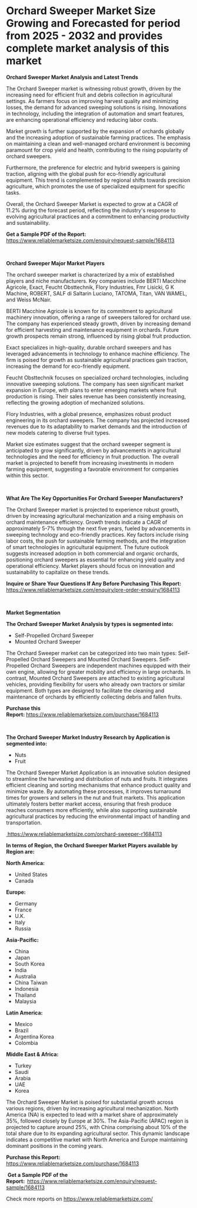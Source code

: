 <p><h1>Orchard Sweeper Market Size Growing and Forecasted for period from 2025 - 2032 and provides complete market analysis of this market</h1></p><p><strong>Orchard Sweeper Market Analysis and Latest Trends</strong></p>
<p><p>The Orchard Sweeper market is witnessing robust growth, driven by the increasing need for efficient fruit and debris collection in agricultural settings. As farmers focus on improving harvest quality and minimizing losses, the demand for advanced sweeping solutions is rising. Innovations in technology, including the integration of automation and smart features, are enhancing operational efficiency and reducing labor costs. </p><p>Market growth is further supported by the expansion of orchards globally and the increasing adoption of sustainable farming practices. The emphasis on maintaining a clean and well-managed orchard environment is becoming paramount for crop yield and health, contributing to the rising popularity of orchard sweepers. </p><p>Furthermore, the preference for electric and hybrid sweepers is gaining traction, aligning with the global push for eco-friendly agricultural equipment. This trend is complemented by regional shifts towards precision agriculture, which promotes the use of specialized equipment for specific tasks. </p><p>Overall, the Orchard Sweeper Market is expected to grow at a CAGR of 11.2% during the forecast period, reflecting the industry's response to evolving agricultural practices and a commitment to enhancing productivity and sustainability.</p></p>
<p><strong>Get a Sample PDF of the Report:&nbsp;</strong> <a href="https://www.reliablemarketsize.com/enquiry/request-sample/1684113?utm_campaign=2281&utm_medium=2&utm_source=Github&utm_content=ia&utm_term=30032025&utm_id=orchard-sweeper">https://www.reliablemarketsize.com/enquiry/request-sample/1684113</a></p>
<p>&nbsp;</p>
<p><strong>Orchard Sweeper Major Market Players</strong></p>
<p><p>The orchard sweeper market is characterized by a mix of established players and niche manufacturers. Key companies include BERTI Macchine Agricole, Exact, Feucht Obsttechnik, Flory Industries, Fmr Lisicki, G K Machine, ROBERT, SALF di Saltarin Luciano, TATOMA, Titan, VAN WAMEL, and Weiss McNair. </p><p>BERTI Macchine Agricole is known for its commitment to agricultural machinery innovation, offering a range of sweepers tailored for orchard use. The company has experienced steady growth, driven by increasing demand for efficient harvesting and maintenance equipment in orchards. Future growth prospects remain strong, influenced by rising global fruit production.</p><p>Exact specializes in high-quality, durable orchard sweepers and has leveraged advancements in technology to enhance machine efficiency. The firm is poised for growth as sustainable agricultural practices gain traction, increasing the demand for eco-friendly equipment.</p><p>Feucht Obsttechnik focuses on specialized orchard technologies, including innovative sweeping solutions. The company has seen significant market expansion in Europe, with plans to enter emerging markets where fruit production is rising. Their sales revenue has been consistently increasing, reflecting the growing adoption of mechanized solutions.</p><p>Flory Industries, with a global presence, emphasizes robust product engineering in its orchard sweepers. The company has projected increased revenues due to its adaptability to market demands and the introduction of new models catering to diverse fruit types.</p><p>Market size estimates suggest that the orchard sweeper segment is anticipated to grow significantly, driven by advancements in agricultural technologies and the need for efficiency in fruit production. The overall market is projected to benefit from increasing investments in modern farming equipment, suggesting a favorable environment for companies within this sector.</p></p>
<p>&nbsp;</p>
<p><strong>What Are The Key Opportunities For Orchard Sweeper Manufacturers?</strong></p>
<p><p>The Orchard Sweeper market is projected to experience robust growth, driven by increasing agricultural mechanization and a rising emphasis on orchard maintenance efficiency. Growth trends indicate a CAGR of approximately 5-7% through the next five years, fueled by advancements in sweeping technology and eco-friendly practices. Key factors include rising labor costs, the push for sustainable farming methods, and the integration of smart technologies in agricultural equipment. The future outlook suggests increased adoption in both commercial and organic orchards, positioning orchard sweepers as essential for enhancing yield quality and operational efficiency. Market players should focus on innovation and sustainability to capitalize on these trends.</p></p>
<p><strong>Inquire or Share Your Questions If Any Before Purchasing This Report:</strong> <a href="https://www.reliablemarketsize.com/enquiry/pre-order-enquiry/1684113?utm_campaign=2281&utm_medium=2&utm_source=Github&utm_content=ia&utm_term=30032025&utm_id=orchard-sweeper">https://www.reliablemarketsize.com/enquiry/pre-order-enquiry/1684113</a></p>
<p>&nbsp;</p>
<p><strong>Market Segmentation</strong></p>
<p><strong>The Orchard Sweeper Market Analysis by types is segmented into:</strong></p>
<p><ul><li>Self-Propelled Orchard Sweeper</li><li>Mounted Orchard Sweeper</li></ul></p>
<p><p>The Orchard Sweeper market can be categorized into two main types: Self-Propelled Orchard Sweepers and Mounted Orchard Sweepers. Self-Propelled Orchard Sweepers are independent machines equipped with their own engine, allowing for greater mobility and efficiency in large orchards. In contrast, Mounted Orchard Sweepers are attached to existing agricultural vehicles, providing flexibility for users who already own tractors or similar equipment. Both types are designed to facilitate the cleaning and maintenance of orchards by efficiently collecting debris and fallen fruits.</p></p>
<p><strong>Purchase this Report:&nbsp;</strong><a href="https://www.reliablemarketsize.com/purchase/1684113?utm_campaign=2281&utm_medium=2&utm_source=Github&utm_content=ia&utm_term=30032025&utm_id=orchard-sweeper">https://www.reliablemarketsize.com/purchase/1684113</a></p>
<p>&nbsp;</p>
<p><strong>The Orchard Sweeper Market Industry Research by Application is segmented into:</strong></p>
<p><ul><li>Nuts</li><li>Fruit</li></ul></p>
<p><p>The Orchard Sweeper Market Application is an innovative solution designed to streamline the harvesting and distribution of nuts and fruits. It integrates efficient cleaning and sorting mechanisms that enhance product quality and minimize waste. By automating these processes, it improves turnaround times for growers and sellers in the nut and fruit markets. This application ultimately fosters better market access, ensuring that fresh produce reaches consumers more efficiently, while also supporting sustainable agricultural practices by reducing the environmental impact of handling and transportation.</p></p>
<p><a href="https://www.reliablemarketsize.com/orchard-sweeper-r1684113?utm_campaign=2281&utm_medium=2&utm_source=Github&utm_content=ia&utm_term=30032025&utm_id=orchard-sweeper">&nbsp;https://www.reliablemarketsize.com/orchard-sweeper-r1684113</a></p>
<p><strong>In terms of Region, the Orchard Sweeper Market Players available by Region are:</strong></p>
<p>
    <p> <strong> North America: </strong>
        <ul>
            <li>United States</li>
            <li>Canada</li>
        </ul>
        </p> 
    <p> <strong> Europe: </strong>
        <ul>
            <li>Germany</li>
            <li>France</li>
            <li>U.K.</li>
            <li>Italy</li>
            <li>Russia</li>
        </ul>
        </p> 
    <p> <strong> Asia-Pacific: </strong>
        <ul>
            <li>China</li>
            <li>Japan</li>
            <li>South Korea</li>
            <li>India</li>
            <li>Australia</li>
            <li>China Taiwan</li>
            <li>Indonesia</li>
            <li>Thailand</li>
            <li>Malaysia</li>
        </ul>
        </p> 
    <p> <strong> Latin America: </strong>
        <ul>
            <li>Mexico</li>
            <li>Brazil</li>
            <li>Argentina Korea</li>
            <li>Colombia</li>
        </ul>
        </p> 
    <p> <strong> Middle East & Africa: </strong>
        <ul>
            <li>Turkey</li>
            <li>Saudi</li>
            <li>Arabia</li>
            <li>UAE</li>
            <li>Korea</li>
        </ul>
    </p>
    </p>
<p><p>The Orchard Sweeper Market is poised for substantial growth across various regions, driven by increasing agricultural mechanization. North America (NA) is expected to lead with a market share of approximately 35%, followed closely by Europe at 30%. The Asia-Pacific (APAC) region is projected to capture around 25%, with China comprising about 10% of the total share due to its expanding agricultural sector. This dynamic landscape indicates a competitive market with North America and Europe maintaining dominant positions in the coming years.</p></p>
<p><strong>Purchase this Report: </strong><a href="https://www.reliablemarketsize.com/purchase/1684113?utm_campaign=2281&utm_medium=2&utm_source=Github&utm_content=ia&utm_term=30032025&utm_id=orchard-sweeper">https://www.reliablemarketsize.com/purchase/1684113</a></p>
<p>&nbsp;<strong>Get a Sample PDF of the Report:&nbsp;&nbsp;</strong><a href="https://www.reliablemarketsize.com/enquiry/request-sample/1684113?utm_campaign=2281&utm_medium=2&utm_source=Github&utm_content=ia&utm_term=30032025&utm_id=orchard-sweeper">https://www.reliablemarketsize.com/enquiry/request-sample/1684113</a></p>
<p><strong></strong></p>
<p>Check more reports on <a href="https://www.reliablemarketsize.com/?utm_campaign=2281&utm_medium=2&utm_source=Github&utm_content=ia&utm_term=30032025&utm_id=orchard-sweeper">https://www.reliablemarketsize.com/</a></p>